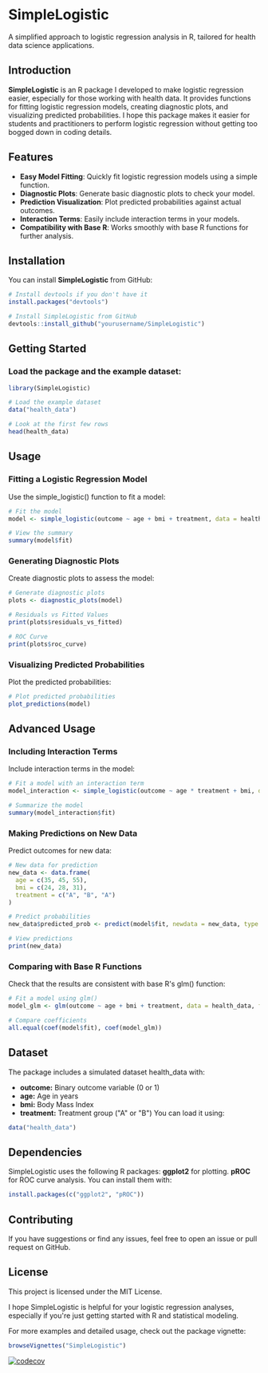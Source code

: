 # SimpleLogistic

A simplified approach to logistic regression analysis in R, tailored for health data science applications.

## Introduction

**SimpleLogistic** is an R package I developed to make logistic regression easier, especially for those working with health data. It provides functions for fitting logistic regression models, creating diagnostic plots, and visualizing predicted probabilities. I hope this package makes it easier for students and practitioners to perform logistic regression without getting too bogged down in coding details.

## Features

- **Easy Model Fitting**: Quickly fit logistic regression models using a simple function.
- **Diagnostic Plots**: Generate basic diagnostic plots to check your model.
- **Prediction Visualization**: Plot predicted probabilities against actual outcomes.
- **Interaction Terms**: Easily include interaction terms in your models.
- **Compatibility with Base R**: Works smoothly with base R functions for further analysis.

## Installation

You can install **SimpleLogistic** from GitHub:

```r
# Install devtools if you don't have it
install.packages("devtools")

# Install SimpleLogistic from GitHub
devtools::install_github("yourusername/SimpleLogistic")
```

## Getting Started
### Load the package and the example dataset:
```r
library(SimpleLogistic)

# Load the example dataset
data("health_data")

# Look at the first few rows
head(health_data)
```
## Usage
### Fitting a Logistic Regression Model
Use the simple_logistic() function to fit a model:
```r
# Fit the model
model <- simple_logistic(outcome ~ age + bmi + treatment, data = health_data)

# View the summary
summary(model$fit)
```
### Generating Diagnostic Plots
Create diagnostic plots to assess the model:
```r
# Generate diagnostic plots
plots <- diagnostic_plots(model)

# Residuals vs Fitted Values
print(plots$residuals_vs_fitted)

# ROC Curve
print(plots$roc_curve)
```
### Visualizing Predicted Probabilities
Plot the predicted probabilities:
```r
# Plot predicted probabilities
plot_predictions(model)
```
## Advanced Usage
### Including Interaction Terms
Include interaction terms in the model:
```r
# Fit a model with an interaction term
model_interaction <- simple_logistic(outcome ~ age * treatment + bmi, data = health_data)

# Summarize the model
summary(model_interaction$fit)
```
### Making Predictions on New Data
Predict outcomes for new data:
```r
# New data for prediction
new_data <- data.frame(
  age = c(35, 45, 55),
  bmi = c(24, 28, 31),
  treatment = c("A", "B", "A")
)

# Predict probabilities
new_data$predicted_prob <- predict(model$fit, newdata = new_data, type = "response")

# View predictions
print(new_data)
```
### Comparing with Base R Functions
Check that the results are consistent with base R's glm() function:
```r
# Fit a model using glm()
model_glm <- glm(outcome ~ age + bmi + treatment, data = health_data, family = binomial())

# Compare coefficients
all.equal(coef(model$fit), coef(model_glm))
```
## Dataset
The package includes a simulated dataset health_data with:

- **outcome:** Binary outcome variable (0 or 1)
- **age:** Age in years
- **bmi:** Body Mass Index
- **treatment:** Treatment group ("A" or "B")
You can load it using:
```r
data("health_data")
```
## Dependencies
SimpleLogistic uses the following R packages:
**ggplot2** for plotting.
**pROC** for ROC curve analysis.
You can install them with:
```r
install.packages(c("ggplot2", "pROC"))
```
## Contributing
If you have suggestions or find any issues, feel free to open an issue or pull request on GitHub.

## License
This project is licensed under the MIT License.

I hope SimpleLogistic is helpful for your logistic regression analyses, especially if you're just getting started with R and statistical modeling.

For more examples and detailed usage, check out the package vignette:
```r
browseVignettes("SimpleLogistic")
```
[![codecov](https://codecov.io/gh/username/repository/branch/main/graph/badge.svg)](https://codecov.io/gh/username/repository)
